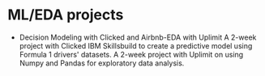 # ML/EDA projects
- Decision Modeling with Clicked and Airbnb-EDA with Uplimit
A 2-week project with Clicked IBM Skillsbuild to create a predictive model using Formula 1 drivers' datasets. 
A 2-week project with Uplimit on using Numpy and Pandas for exploratory data analysis.
